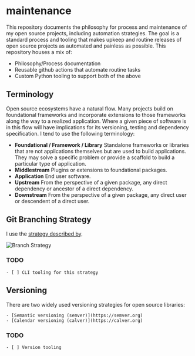 # maintenance

This repository documents the philosophy for process and maintenance of my open source projects, including automation strategies. The goal is a standard process and tooling that makes upkeep and routine releases of open source projects as automated and painless as possible. This repository houses a mix of:

* Philosophy/Process documentation
* Reusable github actions that automate routine tasks
* Custom Python tooling to support both of the above

## Terminology

Open source ecosystems have a natural flow. Many projects build on foundational frameworks and incorporate extensions to those frameworks along the way to a realized application. Where a given piece of software is in this flow will have implications for its versioning, testing and dependency specification. I tend to use the following terminology:

* **Foundational / Framework / Library** Standalone frameworks or libraries that are not applications themselves but are used to build applications. They may solve a specific problem or provide a scaffold to build a particular type of application.
* **Middlestream** Plugins or extensions to foundational packages. 
* **Application** End user software.
* **Upstream** From the perspective of a given package, any direct dependency or ancestor of a direct dependency.
* **Downstream** From the perspective of a given package, any direct user or descendent of a direct user.

## Git Branching Strategy

I use the [strategy described by](https://nvie.com/posts/a-successful-git-branching-model/).

![Branch Strategy](https://nvie.com/img/git-model@2x.png)

### TODO

    - [ ] CLI tooling for this strategy


## Versioning

There are two widely used versioning strategies for open source libraries:

    - [Semantic versioning (semver)](https://semver.org)
    - [Calendar versioning (calver)](https://calver.org)

### TODO

    - [ ] Version tooling

